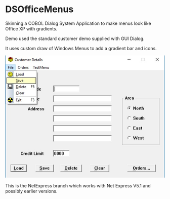 # DSOfficeMenus
Skinning a COBOL Dialog System Application to make menus look like Office XP with gradients.

Demo used the standard customer demo supplied with GUI Dialog.

It uses custom draw of Windows Menus to add a gradient bar and icons.

![Screenshot](mdImages/custmenu.jpg)

This is the NetExpress branch which works with Net Express V5.1 and possibly earlier versions.
